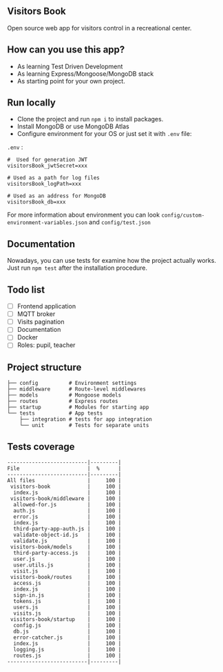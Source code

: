 ## Visitors Book

Open source web app for visitors control in a recreational center.

## How can you use this app?
- As learning  Test Driven Development
- As learning Express/Mongoose/MongoDB stack
- As starting point for your own project.

## Run locally
- Clone the project and run `npm i` to install packages.
- Install MongoDB or use MongoDB Atlas
- Configure environment for your OS or just set it with `.env` file:

`.env` :
```
#  Used for generation JWT
visitorsBook_jwtSecret=xxx

# Used as a path for log files
visitorsBook_logPath=xxx

# Used as an address for MongoDB
visitorsBook_db=xxx
```

For more information about environment you can look `config/custom-environment-variables.json` and `config/test.json`

## Documentation

Nowadays, you can use tests for examine how the project actually works. Just run `npm test` after the installation procedure.

## Todo list

- [ ] Frontend application
- [ ] MQTT broker
- [ ] Visits pagination
- [ ] Documentation
- [ ] Docker
- [ ] Roles: pupil, teacher

## Project structure

```
├── config          # Environment settings
├── middleware      # Route-level middlewares
├── models          # Mongoose models
├── routes          # Express routes
├── startup         # Modules for starting app
└── tests           # App tests
    ├── integration # tests for app integration
    └── unit        # Tests for separate units
```

## Tests coverage

```
--------------------------|---------|
File                      |  %      |
--------------------------|---------|
All files                 |     100 | 
 visitors-book            |     100 | 
  index.js                |     100 | 
 visitors-book/middleware |     100 | 
  allowed-for.js          |     100 | 
  auth.js                 |     100 | 
  error.js                |     100 | 
  index.js                |     100 | 
  third-party-app-auth.js |     100 | 
  validate-object-id.js   |     100 | 
  validate.js             |     100 | 
 visitors-book/models     |     100 | 
  third-party-access.js   |     100 | 
  user.js                 |     100 | 
  user.utils.js           |     100 | 
  visit.js                |     100 | 
 visitors-book/routes     |     100 | 
  access.js               |     100 | 
  index.js                |     100 | 
  sign-in.js              |     100 | 
  tokens.js               |     100 | 
  users.js                |     100 | 
  visits.js               |     100 | 
 visitors-book/startup    |     100 | 
  config.js               |     100 | 
  db.js                   |     100 | 
  error-catcher.js        |     100 | 
  index.js                |     100 | 
  logging.js              |     100 | 
  routes.js               |     100 | 
--------------------------|---------|
```

